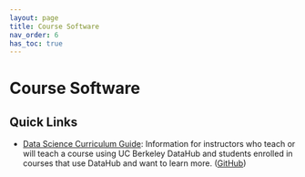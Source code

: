 ```yaml
---
layout: page
title: Course Software
nav_order: 6
has_toc: true
---
```


# Course Software

## Quick Links

- [Data Science Curriculum Guide](https://curriculum-guide.datahub.berkeley.edu/): Information for instructors who teach or will teach a course using UC Berkeley DataHub and students enrolled in courses that use DataHub and want to learn more. ([GitHub](https://github.com/berkeley-cdss/curriculum-guide))
